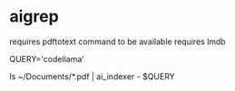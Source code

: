 # aigrep

requires pdftotext command to be available
requires lmdb

QUERY='codellama'

ls ~/Documents/*.pdf | ai_indexer - $QUERY
